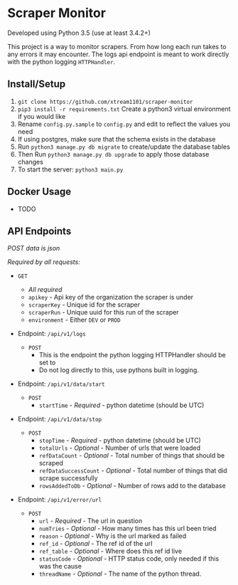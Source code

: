 # Scraper Monitor

Developed using Python 3.5 (use at least 3.4.2+)

This project is a way to monitor scrapers. From how long each run takes to any errors it may encounter.
The logs api endpoint is meant to work directly with the python logging `HTTPHandler`.

## Install/Setup

1. `git clone https://github.com/xtream1101/scraper-monitor`
1. `pip3 install -r requirements.txt` Create a python3 virtual environment if you would like
1. Rename `config.py.sample` to `config.py` and edit to reflect the values you need
1. If using postgres, make sure that the schema exists in the database
1. Run `python3 manage.py db migrate` to create/update the database tables
1. Then Run `python3 manage.py db upgrade` to apply those database changes
1. To start the server: `python3 main.py`


## Docker Usage

- TODO


## API Endpoints
_POST data is json_

*Required by all requests:*
- `GET`
  - *All required*
  - `apikey` - Api key of the organization the scraper is under
  - `scraperKey` - Unique id for the scraper
  - `scraperRun` - Unique uuid for this run of the scraper
  - `environment` - Either `DEV` or `PROD`

- Endpoint: `/api/v1/logs`
  - `POST`
    - This is the endpoint the python logging HTTPHandler should be set to
    - Do not log directly to this, use pythons built in logging.

- Endpoint: `/api/v1/data/start`
  - `POST`
    - `startTime` - *Required* - python datetime (should be UTC)

- Endpoint: `/api/v1/data/stop`
  - `POST`
    - `stopTime` - *Required* - python datetime (should be UTC)
    - `totalUrls` - *Optional* - Number of urls that were loaded
    - `refDataCount` - *Optional* - Total number of things that should be scraped
    - `refDataSuccessCount` - *Optional* - Total number of things that did scrape successfully
    - `rowsAddedToDb` - *Optional* - Number of rows add to the database

- Endpoint: `/api/v1/error/url`
  - `POST`
    - `url` - *Required* - The url in question
    - `numTries` - *Optional* - How many times has this url been tried
    - `reason` - *Optional* - Why is the url marked as failed
    - `ref_id` - *Optional* - The ref id of the url
    - `ref_table` - *Optional* - Where does this ref id live
    - `statusCode` - *Optional* - HTTP status code, only needed if this was the cause
    - `threadName` - *Optional* - The name of the python thread.
